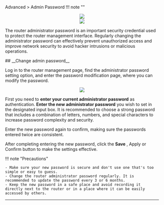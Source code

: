 
Advanced > Admin Password
!!! note ""
	<div style="text-align: center;">
		<img class="boxshadow" src="/images/wireless007.png">
	</div>
	<div style="text-align: center;">
		<img class="boxshadow" src="/images/password.png">
	</div>

<p class="text">
The router administrator password is an important security credential used to protect the router management interface. Regularly changing the administrator password can effectively prevent unauthorized access and improve network security to avoid hacker intrusions or malicious operations.
</p>
## __Change admin password__
<p class="text">
Log in to the router management page, find the administrator password setting option, and enter the password modification page, where you can modify the password.
</p>
<div style="text-align: center;">
    <img class="boxshadow" src="/images/change_passwd.png">
</div>

First you need to __enter your current administrator password__ as authentication. __Enter the new administrator password__ you wish to set in the designated input box. It is recommended to choose a strong password that includes a combination of letters, numbers, and special characters to increase password complexity and security.

<p class="text">
Enter the new password again to confirm, making sure the passwords entered twice are consistent.
</p>

After completing entering the new password, click the __Save__ , Apply or Confirm button to make the settings effective.


!!! note "Precautions"

	- Make sure your new password is secure and don't use one that's too simple or easy to guess.
	- Change the router administrator password regularly. It is recommended to update the password every 3 or 6 months.
	- Keep the new password in a safe place and avoid recording it directly next to the router or in a place where it can be easily accessed by others.





---












